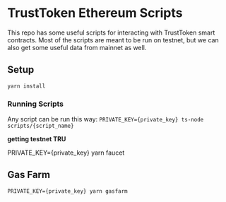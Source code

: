 # TrustToken Ethereum Scripts
This repo has some useful scripts for interacting with TrustToken smart contracts. Most of the scripts are meant to be run on testnet, but we can also get some useful data from mainnet as well.

## Setup
`yarn install`

### Running Scripts
Any script can be run this way:
`PRIVATE_KEY={private_key} ts-node scripts/{script_name}`

**getting testnet TRU**  

PRIVATE_KEY={private_key} yarn faucet

## Gas Farm

`PRIVATE_KEY={private_key} yarn gasfarm`
